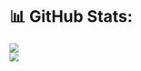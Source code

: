 # 📊 GitHub Stats:
![](https://github-readme-stats.vercel.app/api?username=claud1uallah&theme=blue-green&hide_border=false&include_all_commits=false&count_private=false)<br/>
![](https://github-readme-stats.vercel.app/api/top-langs/?username=claud1uallah&theme=blue-green&hide_border=false&include_all_commits=false&count_private=false&layout=compact)
